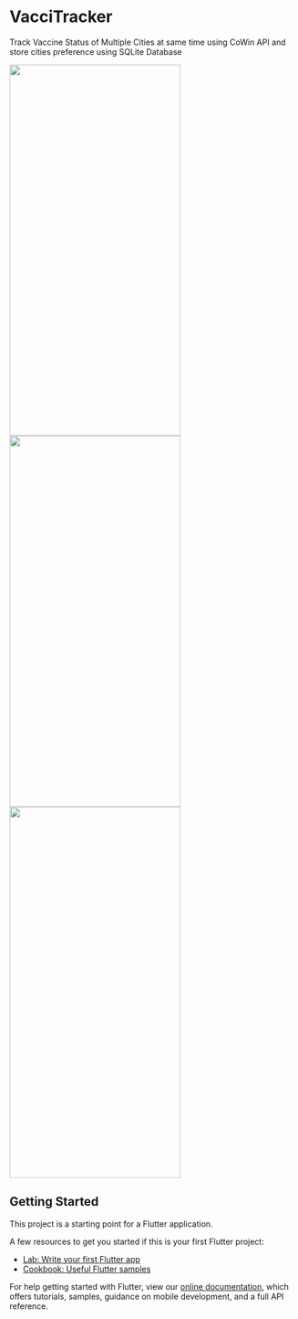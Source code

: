 # VacciTracker

Track Vaccine Status of Multiple Cities at same time using CoWin API and store cities preference using SQLite Database 

<img src="https://user-images.githubusercontent.com/17604957/130891616-ebd14f33-b20d-4f4f-b5e9-b4e89edd48b1.jpeg" width="300" height="650">
<img src="https://user-images.githubusercontent.com/17604957/130891628-9569d213-c1d2-4a4e-8857-c42bb27f337d.jpeg" width="300" height="650">
<img src="https://user-images.githubusercontent.com/17604957/130891633-9ad77ff7-e6ea-428f-ac27-60ffa6efef63.jpeg" width="300" height="650">

## Getting Started

This project is a starting point for a Flutter application.

A few resources to get you started if this is your first Flutter project:

- [Lab: Write your first Flutter app](https://flutter.dev/docs/get-started/codelab)
- [Cookbook: Useful Flutter samples](https://flutter.dev/docs/cookbook)

For help getting started with Flutter, view our
[online documentation](https://flutter.dev/docs), which offers tutorials,
samples, guidance on mobile development, and a full API reference.
